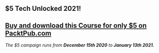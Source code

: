 ## $5 Tech Unlocked 2021!
[Buy and download this Course for only $5 on PacktPub.com](https://www.packtpub.com/product/php-7-real-world-application-development/9781787129009)
-----
*The $5 campaign         runs from __December 15th 2020__ to __January 13th 2021.__*

